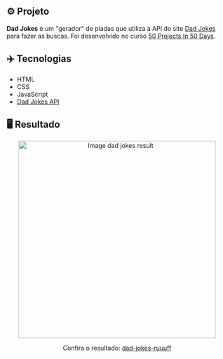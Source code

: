 ## ⚙️ Projeto
**Dad Jokes** é um "gerador" de piadas que utiliza a API do site <a href="https://icanhazdadjoke.com">Dad Jokes</a> para fazer as buscas. Foi desenvolvido no curso <a href="https://www.udemy.com/share/103Pv2AEcYdFxQQXUH">50 Projects In 50 Days</a>.

## ✈️ Tecnologias
- HTML
- CSS
- JavaScript
- <a href="https://icanhazdadjoke.com/api">Dad Jokes API</a>

## 🖥️ Resultado
<div align="center">
  <img alt="Image dad jokes result" src="https://i.imgur.com/zrrZuFH.png" width="450px">
  <p>Confira o resultado: <a href="https://dad-jokes-ruuuff.netlify.app">dad-jokes-ruuuff</a></p>
</div>